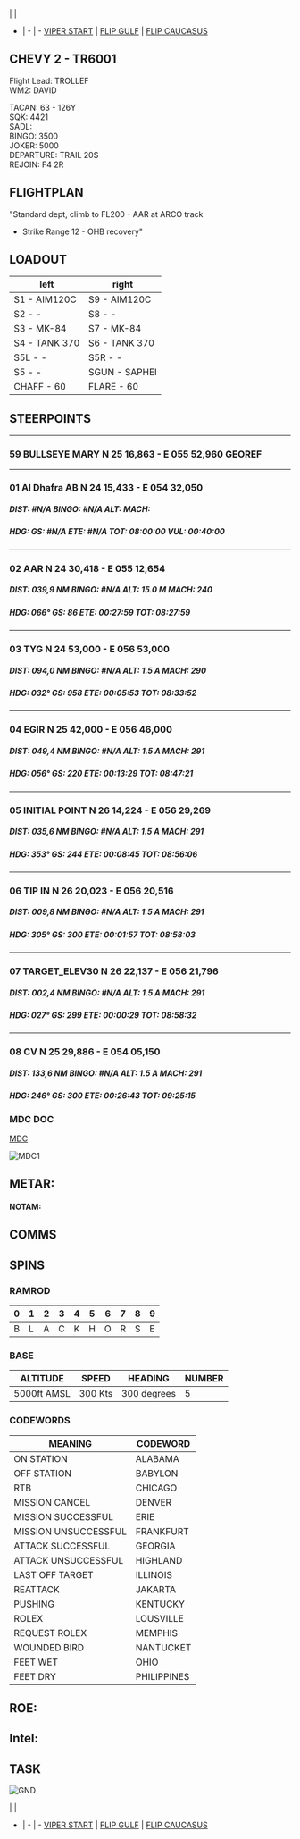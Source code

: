  |  | 
- | - | -
[VIPER START](/F16START.MD) | [FLIP GULF](https://www.dropbox.com/s/sp91zf63rx0esao/FLIP_GULFR2_EC1.pdf?dl=0) | [FLIP CAUCASUS](https://www.dropbox.com/s/ppiqy9ba7i8h8op/FLIP_CAUR_EC1.pdf?dl=0)

## CHEVY 2 - TR6001

Flight Lead: TROLLEF  
WM2: DAVID  


TACAN: 63 - 126Y  
SQK: 4421  
SADL:   
BINGO: 3500  
JOKER: 5000  
DEPARTURE: TRAIL 20S  
REJOIN: F4 2R  

## FLIGHTPLAN
"Standard dept, climb to FL200 - AAR at ARCO track
- Strike Range 12 - OHB recovery"

## LOADOUT

left | right
----- | -----
S1 - AIM120C | S9 - AIM120C
S2 - - | S8 - -
S3 - MK-84 | S7 - MK-84
S4 - TANK 370 | S6 - TANK 370
S5L - - | S5R - -
S5 - - | SGUN - SAPHEI
CHAFF - 60 | FLARE - 60



## STEERPOINTS
---  												
###	59	BULLSEYE MARY	N	25	16,863	  -  	E	055	52,960		GEOREF	
																							
---  												
###	01	Al Dhafra AB	N	24	15,433	  -  	E	054	32,050			
#####	DIST:	#N/A	BINGO:	#N/A	ALT:			MACH:				
#####	HDG:		GS:	#N/A	ETE:		#N/A	TOT:		08:00:00	VUL:	00:40:00
												
												
---  												
###	02	AAR	N	24	30,418	  -  	E	055	12,654			
#####	DIST:	039,9  NM	BINGO:	#N/A	ALT:		15.0 M	MACH:	240			
#####	HDG:	066°	GS:	86	ETE:		00:27:59	TOT:		08:27:59		
												
												
---  												
###	03	TYG	N	24	53,000	  -  	E	056	53,000			
#####	DIST:	094,0  NM	BINGO:	#N/A	ALT:		1.5 A	MACH:	290			
#####	HDG:	032°	GS:	958	ETE:		00:05:53	TOT:		08:33:52		
												
												
---  												
###	04	EGIR	N	25	42,000	  -  	E	056	46,000			
#####	DIST:	049,4  NM	BINGO:	#N/A	ALT:		1.5 A	MACH:	291			
#####	HDG:	056°	GS:	220	ETE:		00:13:29	TOT:		08:47:21		
												
												
---  												
###	05	INITIAL POINT	N	26	14,224	  -  	E	056	29,269			
#####	DIST:	035,6  NM	BINGO:	#N/A	ALT:		1.5 A	MACH:	291			
#####	HDG:	353°	GS:	244	ETE:		00:08:45	TOT:		08:56:06		
												
												
---  												
###	06	TIP IN	N	26	20,023	  -  	E	056	20,516			
#####	DIST:	009,8  NM	BINGO:	#N/A	ALT:		1.5 A	MACH:	291			
#####	HDG:	305°	GS:	300	ETE:		00:01:57	TOT:		08:58:03		
												
												
---  												
###	07	TARGET_ELEV30	N	26	22,137	  -  	E	056	21,796			
#####	DIST:	002,4  NM	BINGO:	#N/A	ALT:		1.5 A	MACH:	291			
#####	HDG:	027°	GS:	299	ETE:		00:00:29	TOT:		08:58:32		
												
												
---  												
###	08	CV	N	25	29,886	  -  	E	054	05,150			
#####	DIST:	133,6  NM	BINGO:	#N/A	ALT:		1.5 A	MACH:	291			
#####	HDG:	246°	GS:	300	ETE:		00:26:43	TOT:		09:25:15		
												



### MDC DOC
[MDC](/MDC_CHEVY_STRIKE.pdf)


![MDC1](ZED_40HADB.PNG)


## METAR: 

#### NOTAM: 



## COMMS

## SPINS

### RAMROD

| 0 | 1 | 2 | 3 | 4 | 5 | 6 | 7 | 8 | 9 |
| - | - | - | - | - | - | - | - | - | - |
| B | L | A | C | K | H | O | R | S | E |


### BASE

| ALTITUDE | SPEED | HEADING | NUMBER| 
| -------- | ----- | ------- | ----- | 
| 5000ft AMSL | 300 Kts | 300 degrees | 5 |

### CODEWORDS

| MEANING | CODEWORD | 
| ------- | -------- | 
| ON STATION | ALABAMA | 
| OFF STATION | BABYLON |
| RTB | CHICAGO |
| MISSION CANCEL | DENVER |
| MISSION SUCCESSFUL| ERIE |
| MISSION UNSUCCESSFUL| FRANKFURT |
| ATTACK SUCCESSFUL | GEORGIA |
| ATTACK UNSUCCESSFUL | HIGHLAND |
| LAST OFF TARGET| ILLINOIS |
| REATTACK | JAKARTA |
| PUSHING | KENTUCKY |
| ROLEX | LOUSVILLE |
| REQUEST ROLEX| MEMPHIS|
| WOUNDED BIRD | NANTUCKET |
| FEET WET | OHIO |
| FEET DRY | PHILIPPINES |


## ROE:



## Intel:


## TASK


![GND](/FLIPS/OMAM_GND_NOV6.png)  

 |  | 
- | - | -
[VIPER START](/F16START.MD) | [FLIP GULF](https://www.dropbox.com/s/sp91zf63rx0esao/FLIP_GULFR2_EC1.pdf?dl=0) | [FLIP CAUCASUS](https://www.dropbox.com/s/ppiqy9ba7i8h8op/FLIP_CAUR_EC1.pdf?dl=0)

